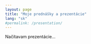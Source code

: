 ```yaml
---
layout: page
title: "Moje prednášky a prezentácie"
lang: "sk"
#permalink: /presentation/
---
```


<link rel="stylesheet" href="/assets/css/presentations.css">

<div id="presentations-container">
    <p>Načítavam prezentácie...</p>
</div>

<script src="/assets/js/presentations-core.js"></script>
<script src="/assets/js/presentations-sk.js"></script>